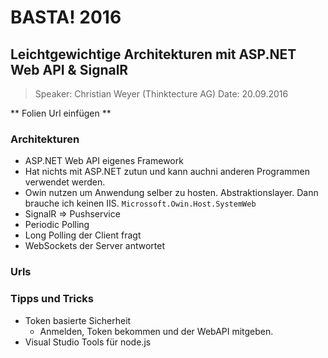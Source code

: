 # BASTA! 2016 #

## Leichtgewichtige Architekturen mit ASP.NET Web API & SignalR ##

> Speaker: Christian Weyer  (Thinktecture AG)
> Date: 20.09.2016

** Folien Url einfügen **

### Architekturen  ###

- ASP.NET Web API eigenes Framework
- Hat nichts mit ASP.NET zutun und kann auchni anderen Programmen verwendet werden.
- Owin nutzen um Anwendung selber zu hosten. Abstraktionslayer.  Dann brauche ich keinen IIS.
    `Microssoft.Owin.Host.SystemWeb`
- SignalR => Pushservice
- Periodic Polling
- Long Polling der Client fragt
- WebSockets der Server antwortet


### Urls ###



### Tipps und Tricks ###

- Token basierte Sicherheit
    - Anmelden, Token bekommen und der WebAPI mitgeben.
- Visual Studio Tools für node.js